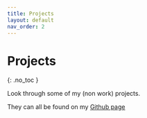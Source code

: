 ```yaml
---
title: Projects
layout: default
nav_order: 2
---
```


# Projects
{: .no_toc }

Look through some of my (non work) projects.

They can all be found on my [Github page](https://github.com/searleja)
